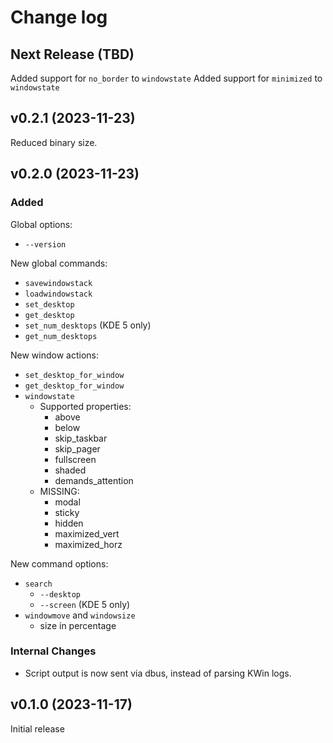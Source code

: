 # Change log

## Next Release (TBD)

Added support for `no_border` to `windowstate`
Added support for `minimized` to `windowstate`

## v0.2.1 (2023-11-23)

Reduced binary size.

## v0.2.0 (2023-11-23)

### Added

Global options:

- `--version`

New global commands:

- `savewindowstack`
- `loadwindowstack`
- `set_desktop`
- `get_desktop`
- `set_num_desktops` (KDE 5 only)
- `get_num_desktops`

New window actions:

- `set_desktop_for_window`
- `get_desktop_for_window`
- `windowstate`
  - Supported properties:
    - above
    - below
    - skip_taskbar
    - skip_pager
    - fullscreen
    - shaded
    - demands_attention
  - MISSING:
    - modal
    - sticky
    - hidden
    - maximized_vert
    - maximized_horz


New command options:

- `search`
  - `--desktop`
  - `--screen` (KDE 5 only)
- `windowmove` and `windowsize`
  - size in percentage

### Internal Changes

- Script output is now sent via dbus, instead of parsing KWin logs.

## v0.1.0 (2023-11-17)

Initial release
